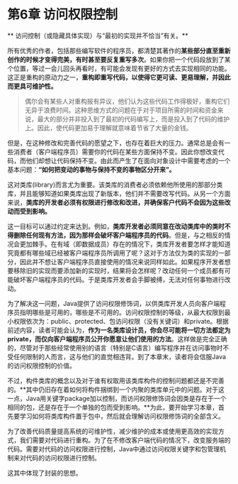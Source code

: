 # 第6章 访问权限控制

** 访问控制（或隐藏具体实现）与“最初的实现并不恰当”有关。**

所有优秀的作者，包括那些编写软件的程序员，都清楚其著作的**某些部分直至重新创作的时候才变得完美，有时甚至要反复重写多次**。如果你把一个代码段放到了某个位置，等过一会儿回头再看时，有可能会发现有更好的方式去实现相同的功能。这正是重构的原动力之一，**重构即重写代码，以使得它更可读、更易理解，并因此而更具可维护性。**

> 偶尔会有某些人对重构报有异议，他们认为这些代码工作得极好，重构它们无异于浪费时间。这种思维方式的问题在于对于项目所需的时间和资金来说，最大的部分并非投入到了最初的代码编写上，而是投入到了代码的维护上。因此，使代码更加易于理解就意味着节省了大量的金钱。

但是，在这种修改和完善代码的愿望之下，也存在着巨大的压力。通常总是会有一些消费者（客户端程序员）需要你的代码在某些方面保持不变。因此你想改变代码，而他们却想让代码保持不变。由此而产生了在面向对象设计中需要考虑的一个基本问题：**“如何把变动的事物与保持不变的事物区分开来”。**

这对类库(library)而言尤为重要。该类库的消费者必须依赖他所使用的那部分类库，并且能够知道如果类库出现了新版本，他们并不需要改写代码。从另一个方面来说，**类库的开发者必须有权限进行修改和改进，并确保客户代码不会因为这些改动而受到影响。**

这一目标可以通过约定来达到。例如，**类库开发者必须同意在改动类库中的类时不得删除任何现有方法，因为那样会破坏客户端程序员的代码**。但是，与之相反的情况会更加棘手。在有域（即数据成员）存在的情况下，类库开发者要怎样才能知道究竟都有哪些域已经被客户端程序员所调用了呢？这对于方法仅为类的实现的一部分，因此并不想让客户端程序员直接使用的情况来说同样如此。如果程序开发者想要移除旧的实现而要添加新的实现时，结果将会怎样呢？改动任何一个成员都有可能破坏客户端程序员的代码。于是类库开发者会手脚被缚，无法对任何事物进行改动。

为了解决这一问题，Java提供了访问权限修饰词，以供类库开发人员向客户端程序员指明哪些是可用的，哪些是不可用的。访问权限控制的等级，从最大权限到最小权限依次为：public、protected、包访问权限（没有关键词）和private。根据前述内容，读者可能会认为，**作为一名类库设计员，你会尽可能将一切方法都定为private，而仅向客户端程序员公开你愿意让他们使用的方法**。这样做是完全正确的，尽管对于那些经常使用别的语言（特别是C语言）编写程序并在访问事物时不受任何限制的人而言，这与他们的直觉相违背。到了本章末，读者将会信服Java的访问权限控制的价值。

不过，构件类库的概念以及对于谁有权取用该类库构件的控制问题都还是不完善的。**其中仍旧存在着如何将构件捆绑到一个内聚的类库单元中的问题。对于这一点，Java用关键字package加以控制，而访问权限修饰词会因类是存在于一个相同的包，还是存在于一个单独的包而受到影响。**为此，要开始学习本章，首先要学习如何将类库构件置于包中，然后就会理解访问权限修饰词的全部含义。

为了改善代码质量提高系统的可维护性，减少维护的成本或使用更高效的实现方式，我们需要对代码进行重构。为了在不修改客户端代码的情况下，改变服务端的代码。需要对代码的访问权限进行控制，Java中通过访问权限关键字和包管理机制来对代码的访问权限进行控制。

这其中体现了封装的思想。